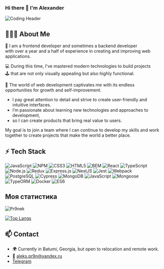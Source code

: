 ### Hi there 👋 I'm Alexander

![Coding Header](https://media.giphy.com/media/qgQUggAC3Pfv687qPC/giphy.gif)

## 🧑🏻‍💻 About Me
🌱 I am a frontend developer and sometimes a backend developer  
with over a year and a half of experience in creating and improving web applications. 

💻 During this time, I've mastered modern technologies to build projects   
🕹 that are not only visually appealing but also highly functional.  

🌱 The world of web development captivates me with its endless opportunities for growth and self-improvement.

- I pay great attention to detail and strive to create user-friendly and intuitive interfaces.  
- I’m passionate about learning new technologies and approaches to development,
- so I can create products that bring real value to users.

My goal is to join a team where I can continue to develop my skills and work together to create projects that make the world a better place.

## ⚡ Tech Stack

![JavaScript](https://img.shields.io/badge/-JavaScript-000?&logo=JavaScript)
![NPM](https://img.shields.io/badge/-NPM-000?&logo=npm)
![CSS3](https://img.shields.io/badge/-CSS3-000?&logo=CSS3&logoColor=1572B6)
![HTML5](https://img.shields.io/badge/-HTML5-000?&logo=HTML5)
![BEM](https://img.shields.io/badge/-BEM-000?&logo=BEM)
![React](https://img.shields.io/badge/-React-000?&logo=React)
![TypeScript](https://img.shields.io/badge/-TypeScript-000?&logo=TypeScript)
![Node.js](https://img.shields.io/badge/-Node.js-000?&logo=Node.js)
![Redux](https://img.shields.io/badge/-Redux-000?&logo=Redux)
![Express.js](https://img.shields.io/badge/-Express.js-000?&logo=Express)
![NestJS](https://img.shields.io/badge/-NestJS-000?&logo=NestJS)
![Jest](https://img.shields.io/badge/-Jest-000?&logo=Jest)
![Webpack](https://img.shields.io/badge/-Webpack-000?&logo=Webpack)
![PostgreSQL](https://img.shields.io/badge/-PostgreSQL-000?&logo=PostgreSQL)
![Cypress](https://img.shields.io/badge/-Cypress-000?&logo=Cypress)
![MongoDB](https://img.shields.io/badge/-MongoDB-000?&logo=MongoDB)
![JavaScript](https://img.shields.io/badge/-JavaScript-000?&logo=JavaScript)
![Mongoose](https://img.shields.io/badge/-Mongoose-000?&logo=Mongoose)
![TypeORM](https://img.shields.io/badge/-TypeORM-000?&logo=TypeORM)
![Docker](https://img.shields.io/badge/-Docker-000?&logo=Docker)
![ES6](https://img.shields.io/badge/-ES6-000?&logo=JavaScript)

## Моя статистика
<p align="left"> <img src="https://github-readme-stats.vercel.app/api?username=Pr9nek&show_icons=true&theme=gotham" alt="Pr9nek" />  
 
  
[![Top Langs](https://github-readme-stats.vercel.app/api/top-langs/?username=Pr9nek&theme=gotham)](https://github.com/anuraghazra/github-readme-stats)

## 📫 Contact

- 🌍 Currently in Batumi, Georgia, but open to relocation and remote work.
- 📧 [aleks.pr9n@yandex.ru](mailto:aleks.pr9n@yandex.ru)
- [Telegram](https://t.me/pr9nek)
